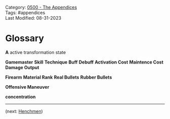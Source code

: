 Category: [0500 - The Appendices](0500%20-%20The%20Appendices.md)  
Tags: #appendices   
Last Modified: 08-31-2023  
# Glossary

**A**
active transformation state

**Gamemaster**
**Skill**
**Technique**
**Buff**
**Debuff**
**Activation Cost**
**Maintence Cost**
**Damage Output**

**Firearm**
**Material Rank**
**Real Bullets**
**Rubber Bullets**

**Offensive Maneuver**

**concentration**

****

(next: [Henchmen](Henchmen.md))
